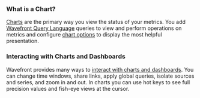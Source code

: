 ### What is a Chart?

[Charts](https://community.wavefront.com/docs/DOC-1064) are the primary way you view the status of your metrics. You add
[Wavefront Query Language](https://community.wavefront.com/docs/DOC-1019) queries to view and perform operations on metrics and configure [chart options](https://community.wavefront.com/docs/DOC-1158) to display the most helpful presentation.

### Interacting with Charts and Dashboards

Wavefront provides many ways to [interact with charts and dashboards](https://community.wavefront.com/docs/DOC-1067).
You can change time windows, share links, apply global queries, isolate sources and series, and zoom in and out. In charts you can use hot keys to see full precision values and fish-eye views at the cursor.
